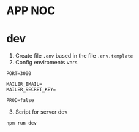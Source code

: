 # APP NOC

# dev
1. Create file ```.env``` based in the file ```.env.template ```
2. Config enviroments vars
```
PORT=3000

MAILER_EMAIL=
MAILER_SECRET_KEY=

PROD=false
```
3. Script for server dev
```
npm run dev
```
